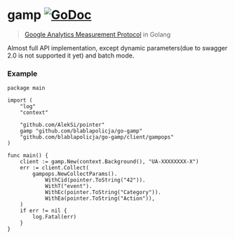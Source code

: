 # gamp [![GoDoc](https://godoc.org/github.com/blablapolicja/go-gamp?status.svg)](https://godoc.org/github.com/blablapolicja/go-gamp)

> [Google Analytics Measurement Protocol](https://developers.google.com/analytics/devguides/collection/protocol/v1/reference) in Golang

Almost full API implementation, except dynamic parameters(due to swagger 2.0 is not supported it yet) and batch mode.

### Example

```golang
package main

import (
	"log"
	"context"

	"github.com/AlekSi/pointer"
	gamp "github.com/blablapolicja/go-gamp"
	"github.com/blablapolicja/go-gamp/client/gampops"
)

func main() {
	client := gamp.New(context.Background(), "UA-XXXXXXXX-X")
	err := client.Collect(
		gampops.NewCollectParams().
			WithCid(pointer.ToString("42")).
			WithT("event").
			WithEc(pointer.ToString("Category")).
			WithEa(pointer.ToString("Action")),
	)
	if err != nil {
		log.Fatal(err)
	}
}
```
